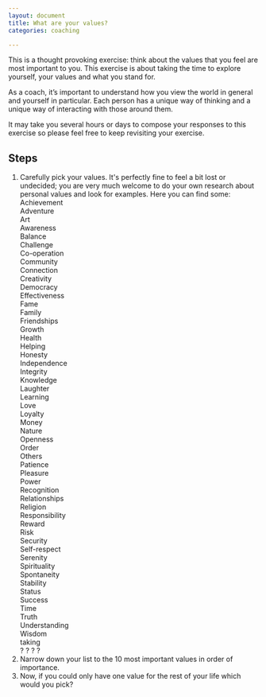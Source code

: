 ```yaml
---
layout: document
title: What are your values?
categories: coaching

---
```


This is a thought provoking exercise: think about the values that you feel are
most important to you. This exercise is about taking the time to explore
yourself, your values and what you stand for.
<!--more-->

As a coach, it’s important to understand how you view the world in general and
yourself in particular. Each person has a unique way of thinking and a unique
way of interacting with those around them.

It may take you several hours or days to compose your responses to this
exercise so please feel free to keep revisiting your exercise.

## Steps

1. Carefully pick your values. It's perfectly fine to feel a bit lost or
   undecided; you are very much welcome to do your own research about personal
   values and look for examples. Here you can find some:
   <div class="row">
     <div class="col-md-2">Achievement</div>
     <div class="col-md-2">Adventure</div>
     <div class="col-md-2">Art</div>
     <div class="col-md-2">Awareness</div>
     <div class="col-md-2">Balance</div>
     <div class="col-md-2">Challenge</div>
     <div class="col-md-2">Co-operation</div>
     <div class="col-md-2">Community</div>
     <div class="col-md-2">Connection</div>
     <div class="col-md-2">Creativity</div>
     <div class="col-md-2">Democracy</div>
     <div class="col-md-2">Effectiveness</div>
     <div class="col-md-2">Fame</div>
     <div class="col-md-2">Family</div>
     <div class="col-md-2">Friendships</div>
     <div class="col-md-2">Growth</div>
     <div class="col-md-2">Health</div>
     <div class="col-md-2">Helping</div>
     <div class="col-md-2">Honesty</div>
     <div class="col-md-2">Independence</div>
     <div class="col-md-2">Integrity</div>
     <div class="col-md-2">Knowledge</div>
     <div class="col-md-2">Laughter</div>
     <div class="col-md-2">Learning</div>
     <div class="col-md-2">Love</div>
     <div class="col-md-2">Loyalty</div>
     <div class="col-md-2">Money</div>
     <div class="col-md-2">Nature</div>
     <div class="col-md-2">Openness</div>
     <div class="col-md-2">Order</div>
     <div class="col-md-2">Others</div>
     <div class="col-md-2">Patience</div>
     <div class="col-md-2">Pleasure</div>
     <div class="col-md-2">Power</div>
     <div class="col-md-2">Recognition</div>
     <div class="col-md-2">Relationships</div>
     <div class="col-md-2">Religion</div>
     <div class="col-md-2">Responsibility</div>
     <div class="col-md-2">Reward</div>
     <div class="col-md-2">Risk</div>
     <div class="col-md-2">Security</div>
     <div class="col-md-2">Self-respect</div>
     <div class="col-md-2">Serenity</div>
     <div class="col-md-2">Spirituality</div>
     <div class="col-md-2">Spontaneity</div>
     <div class="col-md-2">Stability</div>
     <div class="col-md-2">Status</div>
     <div class="col-md-2">Success</div>
     <div class="col-md-2">Time</div>
     <div class="col-md-2">Truth</div>
     <div class="col-md-2">Understanding</div>
     <div class="col-md-2">Wisdom</div>
     <div class="col-md-2">taking</div>
     <div class="col-md-2">? ? ? ?</div>
   </div>
2. Narrow down your list to the 10 most important values in order of importance.
3. Now, if you could only have one value for the rest of your life which would you pick?
